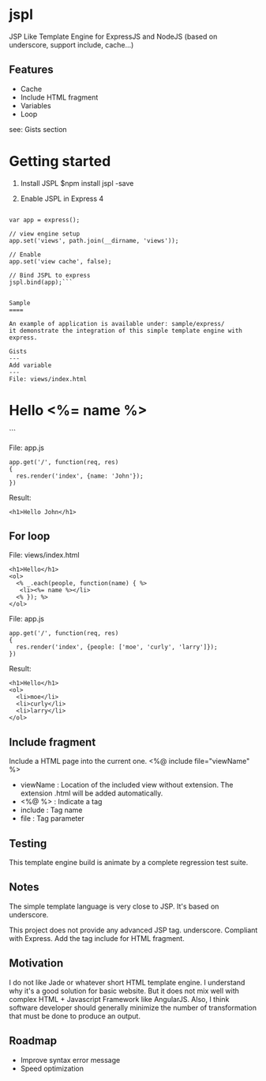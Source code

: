 jspl
====

JSP Like Template Engine for ExpressJS and NodeJS (based on underscore, support include, cache...)

Features
---
 * Cache
 * Include HTML fragment
 * Variables
 * Loop
 
see: Gists section

Getting started
===
1. Install JSPL
$npm install jspl -save

2. Enable JSPL in Express 4 
```Edit app.js, let's JSPL bind to the express app.

var app = express();

// view engine setup
app.set('views', path.join(__dirname, 'views'));

// Enable 
app.set('view cache', false);

// Bind JSPL to express
jspl.bind(app);```


Sample
====

An example of application is available under: sample/express/
it demonstrate the integration of this simple template engine with express.

Gists
---
Add variable
---
File: views/index.html 

```
<h1>Hello <%= name %></h1>
```

File: app.js

```
app.get('/', function(req, res)
{
  res.render('index', {name: 'John'});
})
```

Result:

```<h1>Hello John</h1>```

For loop
---

File: views/index.html 

```
<h1>Hello</h1>
<ol>
  <% _.each(people, function(name) { %>
   <li><%= name %></li>
  <% }); %>
</ol>
```

File: app.js
```
app.get('/', function(req, res)
{
  res.render('index', {people: ['moe', 'curly', 'larry']});
})
```
Result:

```
<h1>Hello</h1>
<ol>
  <li>moe</li>
  <li>curly</li>
  <li>larry</li>
</ol>
```

Include fragment
---
Include a HTML page into the current one.
<%@ include file="viewName" %>

 - viewName : Location of the included view without extension. The extension .html will be added automatically.
 - <%@ %> : Indicate a tag
 - include : Tag name
 - file    : Tag parameter

Testing
---
This template engine build is animate by a complete regression test suite.

Notes
---
The simple template language is very close to JSP.
It's based on underscore.

This project does not provide any advanced JSP tag.
underscore. Compliant with Express. Add the tag include for HTML fragment.

Motivation
---

I do not like Jade or whatever short HTML template engine. I understand why it's a good solution for basic website.
But it does not mix well with complex HTML + Javascript Framework like AngularJS. Also, I think software developer should generally minimize the number of transformation that must be done to produce an output.
  
Roadmap
---
 * Improve syntax error message
 * Speed optimization
 
